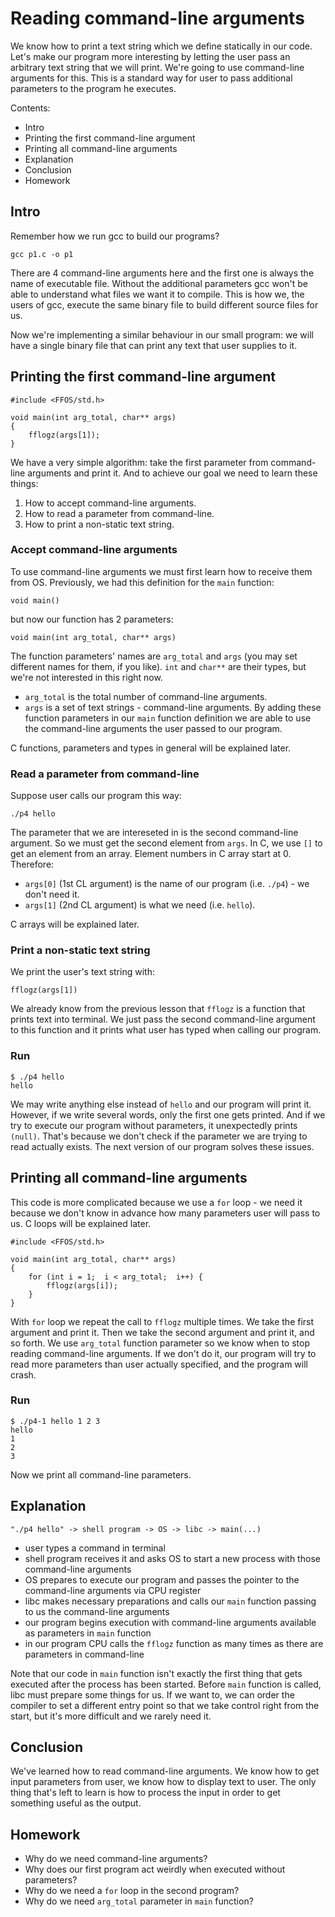 # Reading command-line arguments

We know how to print a text string which we define statically in our code.
Let's make our program more interesting by letting the user pass an arbitrary text string that we will print.
We're going to use command-line arguments for this.
This is a standard way for user to pass additional parameters to the program he executes.

Contents:

* Intro
* Printing the first command-line argument
* Printing all command-line arguments
* Explanation
* Conclusion
* Homework

## Intro

Remember how we run gcc to build our programs?

	gcc p1.c -o p1

There are 4 command-line arguments here and the first one is always the name of executable file.
Without the additional parameters gcc won't be able to understand what files we want it to compile.
This is how we, the users of gcc, execute the same binary file to build different source files for us.

Now we're implementing a similar behaviour in our small program: we will have a single binary file that can print any text that user supplies to it.


## Printing the first command-line argument

	#include <FFOS/std.h>

	void main(int arg_total, char** args)
	{
		fflogz(args[1]);
	}

We have a very simple algorithm: take the first parameter from command-line arguments and print it.
And to achieve our goal we need to learn these things:

1. How to accept command-line arguments.
2. How to read a parameter from command-line.
3. How to print a non-static text string.

### Accept command-line arguments

To use command-line arguments we must first learn how to receive them from OS.
Previously, we had this definition for the `main` function:

	void main()

but now our function has 2 parameters:

	void main(int arg_total, char** args)

The function parameters' names are `arg_total` and `args` (you may set different names for them, if you like).
`int` and `char**` are their types, but we're not interested in this right now.
* `arg_total` is the total number of command-line arguments.
* `args` is a set of text strings - command-line arguments.
By adding these function parameters in our `main` function definition we are able to use the command-line arguments the user passed to our program.

C functions, parameters and types in general will be explained later.

### Read a parameter from command-line

Suppose user calls our program this way:

	./p4 hello

The parameter that we are intereseted in is the second command-line argument.
So we must get the second element from `args`.
In C, we use `[]` to get an element from an array.
Element numbers in C array start at 0.
Therefore:
* `args[0]` (1st CL argument) is the name of our program (i.e. `./p4`) - we don't need it.
* `args[1]` (2nd CL argument) is what we need (i.e. `hello`).

C arrays will be explained later.

### Print a non-static text string

We print the user's text string with:

	fflogz(args[1])

We already know from the previous lesson that `fflogz` is a function that prints text into terminal.
We just pass the second command-line argument to this function and it prints what user has typed when calling our program.


### Run

	$ ./p4 hello
	hello

We may write anything else instead of `hello` and our program will print it.
However, if we write several words, only the first one gets printed.
And if we try to execute our program without parameters, it unexpectedly prints `(null)`.
That's because we don't check if the parameter we are trying to read actually exists.
The next version of our program solves these issues.


## Printing all command-line arguments

This code is more complicated because we use a `for` loop - we need it because we don't know in advance how many parameters user will pass to us.
C loops will be explained later.

	#include <FFOS/std.h>

	void main(int arg_total, char** args)
	{
		for (int i = 1;  i < arg_total;  i++) {
			fflogz(args[i]);
		}
	}

With `for` loop we repeat the call to `fflogz` multiple times.
We take the first argument and print it.
Then we take the second argument and print it, and so forth.
We use `arg_total` function parameter so we know when to stop reading command-line arguments.
If we don't do it, our program will try to read more parameters than user actually specified, and the program will crash.


### Run

	$ ./p4-1 hello 1 2 3
	hello
	1
	2
	3

Now we print all command-line parameters.


## Explanation

	"./p4 hello" -> shell program -> OS -> libc -> main(...)

* user types a command in terminal
* shell program receives it and asks OS to start a new process with those command-line arguments
* OS prepares to execute our program and passes the pointer to the command-line arguments via CPU register
* libc makes necessary preparations and calls our `main` function passing to us the command-line arguments
* our program begins execution with command-line arguments available as parameters in `main` function
* in our program CPU calls the `fflogz` function as many times as there are parameters in command-line

Note that our code in `main` function isn't exactly the first thing that gets executed after the process has been started.
Before `main` function is called, libc must prepare some things for us.
If we want to, we can order the compiler to set a different entry point so that we take control right from the start, but it's more difficult and we rarely need it.


## Conclusion

We've learned how to read command-line arguments.
We know how to get input parameters from user, we know how to display text to user.
The only thing that's left to learn is how to process the input in order to get something useful as the output.


## Homework

* Why do we need command-line arguments?
* Why does our first program act weirdly when executed without parameters?
* Why do we need a `for` loop in the second program?
* Why do we need `arg_total` parameter in `main` function?
